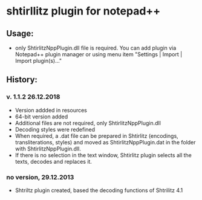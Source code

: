 # shtirllitz plugin for notepad++

## Usage:
* only ShtirlitzNppPlugin.dll file is required. You can add plugin via Notepad++ plugin manager or using menu item "Settings | Import | Import plugin(s)..."

## History:

### v. 1.1.2 26.12.2018
* Version addded in resources
* 64-bit version added
* Additional files are not required, only ShtirlitzNppPlugin.dll
* Decoding styles were redefined
* When required, a .dat file can be prepared in Shtirlitz (encodings, transliterations, styles) and moved as ShtirlitzNppPlugin.dat in the folder with ShtirlitzNppPlugin.dll.
* If there is no selection in the text window, Shtirlitz plugin selects all the texts, decodes and replaces it.

### no version, 29.12.2013
* Shtriltz plugin created, based the decoding functions of Shtrilitz 4.1


